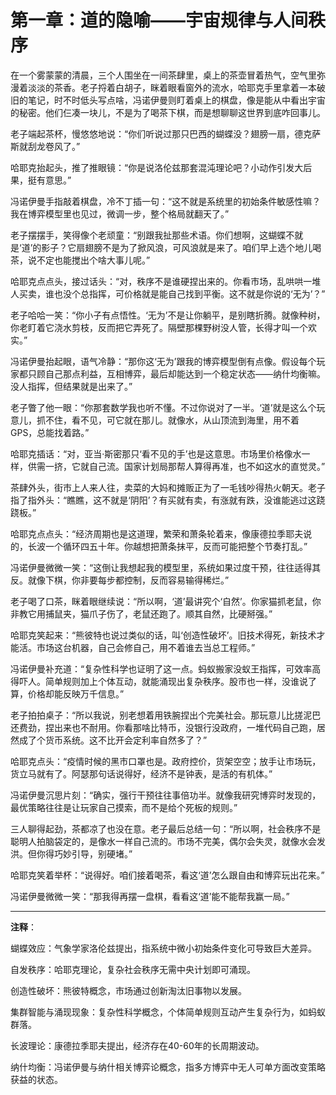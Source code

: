 # 第一章：道的隐喻——宇宙规律与人间秩序

在一个雾蒙蒙的清晨，三个人围坐在一间茶肆里，桌上的茶壶冒着热气，空气里弥漫着淡淡的茶香。老子捋着白胡子，眯着眼看窗外的流水，哈耶克手里拿着一本破旧的笔记，时不时低头写点啥，冯诺伊曼则盯着桌上的棋盘，像是能从中看出宇宙的秘密。他们仨凑一块儿，不是为了喝茶下棋，而是想聊聊这世界到底咋回事儿。

老子端起茶杯，慢悠悠地说：“你们听说过那只巴西的蝴蝶没？翅膀一扇，德克萨斯就刮龙卷风了。”

哈耶克抬起头，推了推眼镜：“你是说洛伦兹那套混沌理论吧？小动作引发大后果，挺有意思。”

冯诺伊曼手指敲着棋盘，冷不丁插一句：“这不就是系统里的初始条件敏感性嘛？我在博弈模型里也见过，微调一步，整个格局就翻天了。”

老子摆摆手，笑得像个老顽童：“别跟我扯那些术语。你们想啊，这蝴蝶不就是‘道’的影子？它扇翅膀不是为了掀风浪，可风浪就是来了。咱们早上选个地儿喝茶，说不定也能搅出个啥大事儿呢。”

哈耶克点点头，接过话头：“对，秩序不是谁硬捏出来的。你看市场，乱哄哄一堆人买卖，谁也没个总指挥，可价格就是能自己找到平衡。这不就是你说的‘无为’？”

老子哈哈一笑：“你小子有点悟性。‘无为’不是让你躺平，是别瞎折腾。就像种树，你老盯着它浇水剪枝，反而把它弄死了。隔壁那棵野树没人管，长得才叫一个欢实。”

冯诺伊曼抬起眼，语气冷静：“那你这‘无为’跟我的博弈模型倒有点像。假设每个玩家都只顾自己那点利益，互相博弈，最后却能达到一个稳定状态——纳什均衡嘛。没人指挥，但结果就是出来了。”

老子瞥了他一眼：“你那套数学我也听不懂。不过你说对了一半。‘道’就是这么个玩意儿，抓不住，看不见，可它就在那儿。就像水，从山顶流到海里，用不着GPS，总能找着路。”

哈耶克插话：“对，亚当·斯密那只‘看不见的手’也是这意思。市场里价格像水一样，供需一挤，它就自己流。国家计划局那帮人算得再准，也不如这水的直觉灵。”

茶肆外头，街市上人来人往，卖菜的大妈和摊贩正为了一毛钱吵得热火朝天。老子指了指外头：“瞧瞧，这不就是‘阴阳’？有买就有卖，有涨就有跌，没谁能逃过这跷跷板。”

哈耶克点点头：“经济周期也是这道理，繁荣和萧条轮着来，像康德拉季耶夫说的，长波一个循环四五十年。你越想把萧条抹平，反而可能把整个节奏打乱。”

冯诺伊曼微微一笑：“这倒让我想起我的模型里，系统如果过度干预，往往适得其反。就像下棋，你非要每步都控制，反而容易输得稀烂。”

老子喝了口茶，眯着眼继续说：“所以啊，‘道’最讲究个‘自然’。你家猫抓老鼠，你非教它用捕鼠夹，猫爪子伤了，老鼠还跑了。顺其自然，比硬掰强。”

哈耶克笑起来：“熊彼特也说过类似的话，叫‘创造性破坏’。旧技术得死，新技术才能活。市场这台机器，自己会修自己，用不着谁去当总工程师。”

冯诺伊曼补充道：“复杂性科学也证明了这一点。蚂蚁搬家没蚁王指挥，可效率高得吓人。简单规则加上个体互动，就能涌现出复杂秩序。股市也一样，没谁说了算，价格却能反映万千信息。”

老子拍拍桌子：“所以我说，别老想着用铁腕捏出个完美社会。那玩意儿比搓泥巴还费劲，捏出来也不耐用。你看那啥比特币，没银行没政府，一堆代码自己跑，居然成了个货币系统。这不比开会定利率自然多了？”

哈耶克点头：“疫情时候的黑市口罩也是。政府控价，货架空空；放手让市场玩，货立马就有了。阿瑟那句话说得好，经济不是钟表，是活的有机体。”

冯诺伊曼沉思片刻：“确实，强行干预往往事倍功半。就像我研究博弈时发现的，最优策略往往是让玩家自己摸索，而不是给个死板的规则。”

三人聊得起劲，茶都凉了也没在意。老子最后总结一句：“所以啊，社会秩序不是聪明人拍脑袋定的，是像水一样自己流的。市场不完美，偶尔会失灵，就像水会发洪。但你得巧妙引导，别硬堵。”

哈耶克笑着举杯：“说得好。咱们接着喝茶，看这‘道’怎么跟自由和博弈玩出花来。”

冯诺伊曼微微一笑：“那我得再摆一盘棋，看看这‘道’能不能帮我赢一局。”

---

**注释**：

蝴蝶效应：气象学家洛伦兹提出，指系统中微小初始条件变化可导致巨大差异。

自发秩序：哈耶克理论，复杂社会秩序无需中央计划即可涌现。

创造性破坏：熊彼特概念，市场通过创新淘汰旧事物以发展。

集群智能与涌现现象：复杂性科学概念，个体简单规则互动产生复杂行为，如蚂蚁群落。

长波理论：康德拉季耶夫提出，经济存在40-60年的长周期波动。

纳什均衡：冯诺伊曼与纳什相关博弈论概念，指多方博弈中无人可单方面改变策略获益的状态。
